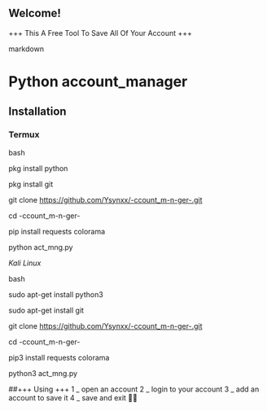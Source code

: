  ## Welcome! 
+++ This A Free Tool To Save All Of Your Account +++
   
   markdown
   
   
   # Python account_manager

   
   
   ## Installation

   
   
   ### Termux
   
   
   bash
   
   
   pkg install python
   
   
   pkg install git
   
   
   git clone https://github.com/Ysynxx/-ccount_m-n-ger-.git
   
   
   cd -ccount_m-n-ger-
   
   
   pip install requests colorama
   
   
   python act_mng.py
   
*Kali Linux*   

bash
   
   
   sudo apt-get install python3
   
   
   sudo apt-get install git
   
   
   git clone https://github.com/Ysynxx/-ccount_m-n-ger-.git
   
   
   cd -ccount_m-n-ger-
   
   
   pip3 install requests colorama
   
   
   python3 act_mng.py


##+++ Using +++
1 _ open an account
2 _ login to your account 
3 _ add an account to save it
4 _ save and exit 🐱‍🏍
